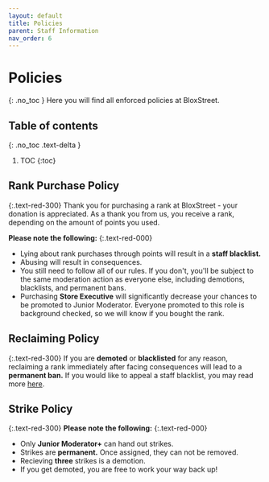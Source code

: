 ```yaml
---
layout: default
title: Policies
parent: Staff Information
nav_order: 6
---
```

# Policies
{: .no_toc }
Here you will find all enforced policies at BloxStreet. 

## Table of contents
{: .no_toc .text-delta }

1. TOC
{:toc}

## Rank Purchase Policy
{:.text-red-300}
Thank you for purchasing a rank at BloxStreet - your donation is appreciated. As a thank you from us, you receive a rank, depending on the amount of points you used. 

**Please note the following:**
{:.text-red-000}
* Lying about rank purchases through points will result in a **staff blacklist.** 
* Abusing will result in consequences. 
* You still need to follow all of our rules. If you don't, you'll be subject to the same moderation action as everyone else, including demotions, blacklists, and permanent bans.
* Purchasing **Store Executive** will significantly decrease your chances to be promoted to Junior Moderator. Everyone promoted to this role is background checked, so we will know if you bought the rank.

## Reclaiming Policy
{:.text-red-300}
If you are **demoted** or **blacklisted** for any reason, reclaiming a rank immediately after facing consequences will lead to a **permanent ban.** If you would like to appeal a staff blacklist, you may read more [here](https://docs.google.com/forms/d/e/1FAIpQLSeP_tOjFug8pv5pd31Yf5JHdCKfwJi1cgx2pLFKd67W5w2r-A/viewform).

## Strike Policy
{:.text-red-300}
**Please note the following:**
{:.text-red-000}
* Only **Junior Moderator+** can hand out strikes. 
* Strikes are **permanent.** Once assigned, they can not be removed.
* Recieving **three** strikes is a demotion. 
* If you get demoted, you are free to work your way back up! 
